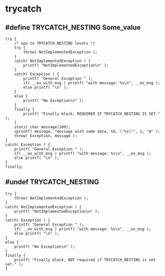 # trycatch

## #define TRYCATCH_NESTING Some_value

    try {
        /* upo to TRYCATCH_NESTING levels */ 
        try {
            throw( NotImplementedException );
        }
        catch( NotImplementedException ) {
            printf( "NotImplementedException\n" );
        }
        catch( Exception ) {
            printf( "General Exception " );
            if( __ex_with_msg ) printf( "with message: %s\n", __ex_msg );
            else printf( "\n" );
        }
        else {
            printf( "No Exception\n" );
        }
        finally {
            printf( "Finally block, REQUIRED IF TRYCATCH_NESTING IS SET." );
        }
        static char message[100];
        sprintf( message, "message with some data, %d, \"%s\"", 1, "@" );
        throw( Exception, message );
    } 
    catch( Exception ) {
        printf( "General Exception " );
        if( __ex_with_msg ) printf( "with message: %s\n", __ex_msg );
        else printf( "\n" );
    }
    finally;

## #undef TRYCATCH_NESTING

    try {
        throw( NotImplementedException );
    }
    catch( NotImplementedException ) {
        printf( "NotImplementedException\n" );
    }
    catch( Exception ) {
        printf( "General Exception " );
        if( __ex_with_msg ) printf( "with message: %s\n", __ex_msg );
        else printf( "\n" );
    }
    else {
        printf( "No Exception\n" );
    }
    finally {
        printf( "Finally block, NOT required if TRYCATCH_NESTING is not set." );
    }
    